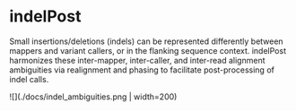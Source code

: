 # indelPost
Small insertions/deletions (indels) can be represented differently between mappers and variant callers, or in the flanking sequence context. indelPost harmonizes these inter-mapper, inter-caller, and inter-read alignment ambiguities via realignment and phasing to facilitate post-processing of indel calls. 

![](./docs/indel_ambiguities.png | width=200)

